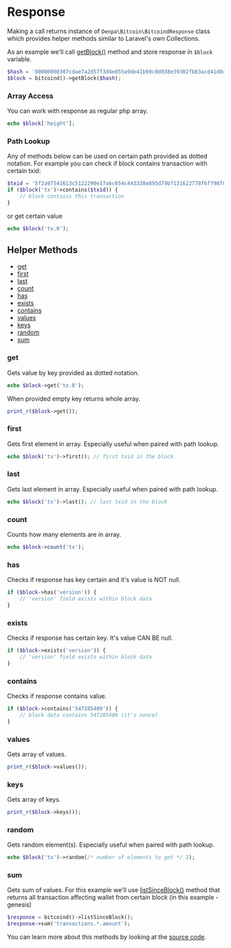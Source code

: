 Response
======================
Making a call returns instance of `Denpa\Bitcoin\BitcoindResponse` class which provides helper methods similar to Laravel's own Collections.

As an example we'll call [getBlock()](https://bitcoin.org/en/developer-reference#getblock) method and store response in `$block` variable.
```php
$hash = '00000000307cdae7a2d57f3d4e055a9de41b69c0d038e39302fb63acd41d0cd1';
$block = bitcoind()->getBlock($hash);
```


### Array Access
You can work with response as regular php array.
```php
echo $block['height'];
```

### Path Lookup
Any of methods below can be used on certain path provided as dotted notation.
For example you can check if block contains transaction with certain txid:
```php
$txid = '5f2a97541613c5122290e17a6c654c443338e895d79b7131622778f6f798f851';
if ($block('tx')->contains($txid)) {
	// block contains this transaction
}
```
or get certain value
```php
echo $block('tx.0');
```

Helper Methods
--------
* [get](https://github.com/denpamusic/laravel-bitcoinrpc/blob/master/doc/04-response.md#get)
* [first](https://github.com/denpamusic/laravel-bitcoinrpc/blob/master/doc/04-response.md#first)
* [last](https://github.com/denpamusic/laravel-bitcoinrpc/blob/master/doc/04-response.md#last)
* [count](https://github.com/denpamusic/laravel-bitcoinrpc/blob/master/doc/04-response.md#count)
* [has](https://github.com/denpamusic/laravel-bitcoinrpc/blob/master/doc/04-response.md#has)
* [exists](https://github.com/denpamusic/laravel-bitcoinrpc/blob/master/doc/04-response.md#exists)
* [contains](https://github.com/denpamusic/laravel-bitcoinrpc/blob/master/doc/04-response.md#constains)
* [values](https://github.com/denpamusic/laravel-bitcoinrpc/blob/master/doc/04-response.md#values)
* [keys](https://github.com/denpamusic/laravel-bitcoinrpc/blob/master/doc/04-response.md#keys)
* [random](https://github.com/denpamusic/laravel-bitcoinrpc/blob/master/doc/04-response.md#random)
* [sum](https://github.com/denpamusic/laravel-bitcoinrpc/blob/master/doc/04-response.md#sum)


### get
Gets value by key provided as dotted notation.
```php
echo $block->get('tx.0');
```
When provided empty key returns whole array.
```php
print_r($block->get());
```

### first
Gets first element in array. Especially useful when paired with path lookup.
```php
echo $block('tx')->first(); // first txid in the block
```

### last
Gets last element in array. Especially useful when paired with path lookup.
```php
echo $block('tx')->last(); // last txid in the block
```

### count
Counts how many elements are in array.
```php
echo $block->count('tx');
```

### has
Checks if response has key certain and it's value is NOT null.
```php
if ($block->has('version')) {
	// 'version' field exists within block data
}
```

### exists
Checks if response has certain key. It's value CAN BE null.
```php
if ($block->exists('version')) {
	// 'version' field exists within block data
}
```

### contains
Checks if response contains value.
```php
if ($block->contains('547285409')) {
	// block data contains 547285409 (it's nonce)
}
```

### values
Gets array of values.
```php
print_r($block->values());
```

### keys
Gets array of keys.
```php
print_r($block->keys());
```

### random
Gets random element(s). Especially useful when paired with path lookup.
```php
echo $block('tx')->random(/* number of elements to get */ 2);
```

### sum
Gets sum of values. For this example we'll use [listSinceBlock()](https://bitcoin.org/en/developer-reference#listsinceblock) method that returns all transaction affecting wallet from certain block (in this example - genesis)
```php
$response = bitcoind()->listSinceBlock();
$response->sum('transactions.*.amount');
```

You can learn more about this methods by looking at the [source code](https://github.com/denpamusic/php-bitcoinrpc/blob/master/src/ResponseArrayTrait.php).
